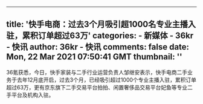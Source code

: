 
---
title: '快手电商：过去3个月吸引超1000名专业主播入驻，累积订单超过63万'
categories: 
    - 新媒体
    - 36kr - 快讯
author: 36kr - 快讯
comments: false
date: Mon, 22 Mar 2021 07:50:41 GMT
thumbnail: ''
---

<div>   
36氪获悉，今日，快手家装与二手行业运营负责人邹继安表示，快手电商二手业务于去年12月底开启，过去3个月，已经吸引超过1000个专业主播入驻，累积订单超过63万，更有京东旗下二手交易平台拍拍、闲置奢侈品交易平台妃鱼等专业二手平台及机构入驻。  
</div>
            